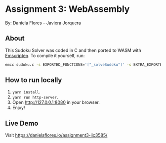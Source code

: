 # Assignment 3: WebAssembly
By: Daniela Flores – Javiera Jorquera

## About
This Sudoku Solver was coded in C and then ported to WASM with [Emscripten](https://emscripten.org/). To compile it yourself, run:
```sh
emcc sudoku.c -s EXPORTED_FUNCTIONS='["_solveSudoku"]' -s EXTRA_EXPORTED_RUNTIME_METHODS='["ccall", "cwrap"]' -o sudoku.js
```

## How to run locally
1. `yarn install`.
2. `yarn run http-server`.
3. Open http://127.0.0.1:8080 in your browser.
4. Enjoy!

## Live Demo

Visit https://danielaflores.io/assignment3-iic3585/